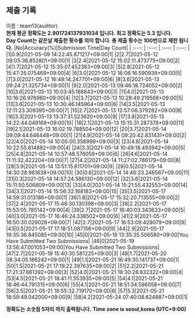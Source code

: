 


  
## 제출 기록  
이름 : team13(auditor)  
**현재 평균 정확도는 2.901724137931034 입니다. 최고 정확도는 5.3 입니다.**  
**Day Count는 같은날 제출한 횟수를 의미 합니다. 총 제출 횟수는 100번으로 제한 됩니다.**
|No|Accuracy(%)|Submission Time|Day Count|
| :---: | :---: | :---: | :---: |
|1|0.9|2021-05-09 14:22:45.871217+09:00|1|
|2|2.7|2021-05-12 09:05:36.852801+09:00|1|
|3|2.4|2021-05-12 15:02:11.473775+09:00|2|
|4|1.7|2021-05-12 15:35:07.452383+09:00|3|
|5|2.8|2021-05-12 15:47:35.075469+09:00|4|
|6|3.0|2021-05-12 16:06:16.590938+09:00|5|
|7|3.0|2021-05-12 16:48:14.247701+09:00|6|
|8|3.6|2021-05-13 09:24:21.325734+09:00|1|
|9|2.0|2021-05-13 09:46:18.724052+09:00|2|
|10|3.6|2021-05-13 10:03:45.188843+09:00|3|
|11|4.0|2021-05-13 10:16:26.976960+09:00|4|
|12|3.7|2021-05-13 10:28:49.219568+09:00|5|
|13|3.6|2021-05-13 10:30:46.145964+09:00|6|
|14|3.5|2021-05-13 12:11:23.309395+09:00|7|
|15|2.7|2021-05-13 12:57:06.379282+09:00|8|
|16|3.3|2021-05-13 13:37:31.523620+09:00|9|
|17|3.8|2021-05-13 14:22:44.049169+09:00|10|
|18|2.1|2021-05-13 15:15:31.287378+09:00|11|
|19|2.1|2021-05-13 16:02:19.788504+09:00|12|
|20|3.7|2021-05-14 09:09:44.646448+09:00|1|
|21|4.9|2021-05-14 09:20:42.831431+09:00|2|
|22|4.0|2021-05-14 10:05:00.356999+09:00|3|
|23|4.8|2021-05-14 10:22:55.814882+09:00|4|
|24|3.3|2021-05-14 10:49:18.493942+09:00|5|
|25|4.8|2021-05-14 10:57:48.576059+09:00|6|
|26|4.6|2021-05-14 11:11:32.422204+09:00|7|
|27|4.2|2021-05-14 11:27:02.786179+09:00|8|
|28|3.9|2021-05-14 13:51:15.611701+09:00|9|
|29|0.5|2021-05-14 14:30:28.961638+09:00|10|
|30|0.6|2021-05-14 14:46:23.246567+09:00|11|
|31|0.3|2021-05-14 14:57:24.586130+09:00|12|
|32|3.6|2021-05-14 15:11:50.506609+09:00|13|
|33|4.0|2021-05-14 15:21:55.432553+09:00|14|
|34|3.1|2021-05-14 15:56:32.168183+09:00|15|
|35|3.5|2021-05-17 14:59:31.013186+09:00|1|
|36|1.8|2021-05-17 15:32:20.713555+09:00|2|
|37|2.4|2021-05-17 15:46:30.130398+09:00|3|
|38|2.2|2021-05-17 15:53:05.785142+09:00|4|
|39|2.7|2021-05-17 16:40:03.343633+09:00|5|
|40|3.0|2021-05-17 16:46:24.338502+09:00|6|
|41|2.9|2021-05-17 16:50:30.029028+09:00|7|
|42|2.7|2021-05-17 16:53:09.429079+09:00|8|
|43|0.5|2021-05-17 17:18:51.087156+09:00|9|
|44|2.9|2021-05-17 19:35:36.845085+09:00|10|
|45|0|2021-05-19 13:35:35.506580+09:00|You Have Submitted Two Submissions|
|46|0|2021-05-19 13:56:47.001053+09:00|You Have Submitted Two Submissions|
|47|2.7|2021-05-19 15:40:30.581225+09:00|3|
|48|1.7|2021-05-20 08:34:05.186242+09:00|1|
|49|1.1|2021-05-21 16:49:30.141737+09:00|1|
|50|1.5|2021-05-21 17:19:22.397635+09:00|2|
|51|2.2|2021-05-21 17:21:37.661392+09:00|3|
|52|4.0|2021-05-21 18:30:28.832322+09:00|4|
|53|4.5|2021-05-21 18:41:11.553935+09:00|5|
|54|4.1|2021-05-21 18:46:44.791315+09:00|6|
|55|4.1|2021-05-21 18:51:34.596058+09:00|7|
|56|3.5|2021-05-21 18:55:32.719170+09:00|8|
|57|5.3|2021-05-21 18:59:49.042000+09:00|9|
|58|4.2|2021-05-24 07:40:08.624887+09:00|1|


**정확도는 소숫점 5자리 까지 출력됩니다.**
**Time zone is seoul,korea (UTC+9:00)**

